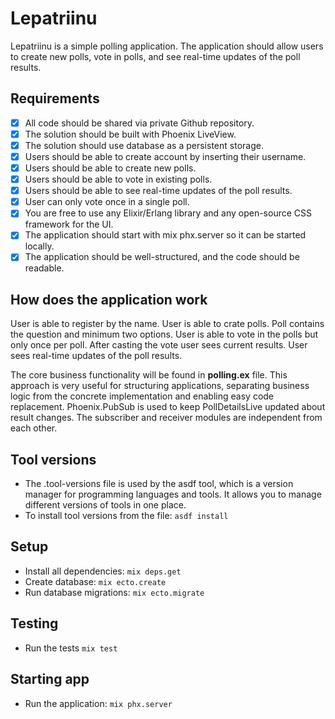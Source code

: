 # Lepatriinu

Lepatriinu is a simple polling application. The application should allow users to create new polls, vote in polls, and see real-time updates of the poll results.

## Requirements

- [x] All code should be shared via private Github repository.
- [x] The solution should be built with Phoenix LiveView.
- [x] The solution should use database as a persistent storage.
- [x] Users should be able to create account by inserting their username.
- [x] Users should be able to create new polls.
- [x] Users should be able to vote in existing polls.
- [x] Users should be able to see real-time updates of the poll results.
- [x] User can only vote once in a single poll.
- [x] You are free to use any Elixir/Erlang library and any open-source CSS framework for the UI.
- [x] The application should start with mix phx.server so it can be started locally.
- [x] The application should be well-structured, and the code should be readable.

## How does the application work

User is able to register by the name. User is able to crate polls. Poll contains the question and minimum two options. 
User is able to vote in the polls but only once per poll. After casting the vote user sees current results. 
User sees real-time updates of the poll results.

The core business functionality will be found in **polling.ex** file. This approach is very useful for structuring applications, separating business logic from the concrete implementation and enabling easy code replacement.
Phoenix.PubSub is used to keep PollDetailsLive updated about result changes. The subscriber and receiver modules are independent from each other.

## Tool versions

- The .tool-versions file is used by the asdf tool, which is a version manager for programming languages ​​and tools. 
It allows you to manage different versions of tools in one place.
- To install tool versions from the file: `asdf install`

## Setup

- Install all dependencies: `mix deps.get`
- Create database: `mix ecto.create`
- Run database migrations: `mix ecto.migrate`

## Testing

- Run the tests `mix test`

## Starting app

- Run the application: `mix phx.server`